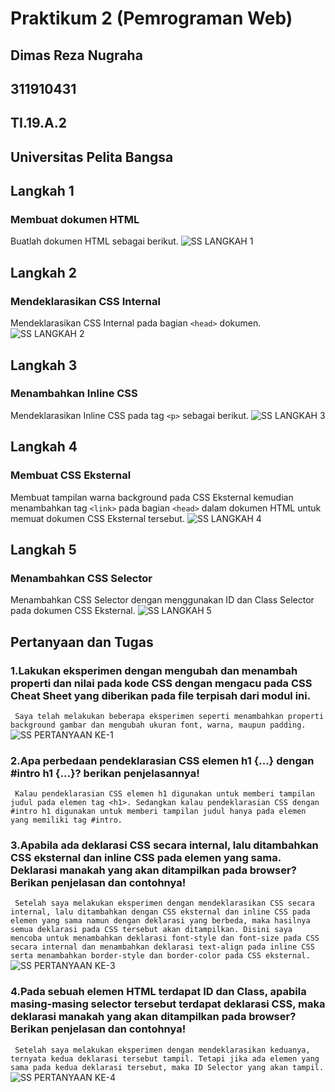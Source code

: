 # Praktikum 2 (Pemrograman Web)

## Dimas Reza Nugraha
## 311910431
## TI.19.A.2
## Universitas Pelita Bangsa


## Langkah 1
### Membuat dokumen HTML
Buatlah dokumen HTML sebagai berikut.
![SS LANGKAH 1](https://user-images.githubusercontent.com/56240719/113884797-7c172d80-97e9-11eb-837d-da300468d780.png)

## Langkah 2
### Mendeklarasikan CSS Internal
Mendeklarasikan CSS Internal pada bagian `<head>` dokumen.
![SS LANGKAH 2](https://user-images.githubusercontent.com/56240719/113891394-3e1d0800-97ef-11eb-8fe5-50a3c7d490f9.png)

## Langkah 3
### Menambahkan Inline CSS
Mendeklarasikan Inline CSS pada tag `<p>` sebagai berikut.
![SS LANGKAH 3](https://user-images.githubusercontent.com/56240719/113892785-91438a80-97f0-11eb-8b9f-b3a8420f4892.png)

## Langkah 4
### Membuat CSS Eksternal
Membuat tampilan warna background pada CSS Eksternal kemudian menambahkan tag `<link>` pada bagian `<head>` dalam dokumen HTML untuk memuat dokumen CSS Eksternal tersebut.
![SS LANGKAH 4](https://user-images.githubusercontent.com/56240719/113897235-e1245080-97f4-11eb-92b9-a429db2021f1.png)

## Langkah 5
### Menambahkan CSS Selector
Menambahkan CSS Selector dengan menggunakan ID dan Class Selector pada dokumen CSS Eksternal.
![SS LANGKAH 5](https://user-images.githubusercontent.com/56240719/113899037-9acff100-97f6-11eb-9a88-e3c4b57449b5.png)

## Pertanyaan dan Tugas
### 1.Lakukan eksperimen dengan mengubah dan menambah properti dan nilai pada kode CSS dengan mengacu pada CSS Cheat Sheet yang diberikan pada file terpisah dari modul ini.
``` Saya telah melakukan beberapa eksperimen seperti menambahkan properti background gambar dan mengubah ukuran font, warna, maupun padding.```
![SS PERTANYAAN KE-1](https://user-images.githubusercontent.com/56240719/113913211-416fbe00-9806-11eb-8ee0-836fa5070854.png)
### 2.Apa perbedaan pendeklarasian CSS elemen h1 {...} dengan #intro h1 {...}? berikan penjelasannya!
``` Kalau pendeklarasian CSS elemen h1 digunakan untuk memberi tampilan judul pada elemen tag <h1>. Sedangkan kalau pendeklarasian CSS dengan #intro h1 digunakan untuk memberi tampilan judul hanya pada elemen yang memiliki tag #intro.```
### 3.Apabila ada deklarasi CSS secara internal, lalu ditambahkan CSS eksternal dan inline CSS pada elemen yang sama. Deklarasi manakah yang akan ditampilkan pada browser? Berikan penjelasan dan contohnya!
``` Setelah saya melakukan eksperimen dengan mendeklarasikan CSS secara internal, lalu ditambahkan dengan CSS eksternal dan inline CSS pada elemen yang sama namun dengan deklarasi yang berbeda, maka hasilnya semua deklarasi pada CSS tersebut akan ditampilkan. Disini saya mencoba untuk menambahkan deklarasi font-style dan font-size pada CSS secara internal dan menambahkan deklarasi text-align pada inline CSS serta menambahkan border-style dan border-color pada CSS eksternal.```
![SS PERTANYAAN KE-3](https://user-images.githubusercontent.com/56240719/114053904-8f91c980-98b9-11eb-98e1-ebb537db579b.png)
### 4.Pada sebuah elemen HTML terdapat ID dan Class, apabila masing-masing selector tersebut terdapat  deklarasi CSS, maka deklarasi manakah yang akan ditampilkan pada  browser? Berikan penjelasan dan contohnya!
``` Setelah saya melakukan eksperimen dengan mendeklarasikan keduanya, ternyata kedua deklarasi tersebut tampil. Tetapi jika ada elemen yang sama pada kedua deklarasi tersebut, maka ID Selector yang akan tampil.```
![SS PERTANYAAN KE-4](https://user-images.githubusercontent.com/56240719/114062738-0b900f80-98c2-11eb-94ba-e151d33adb75.png)
